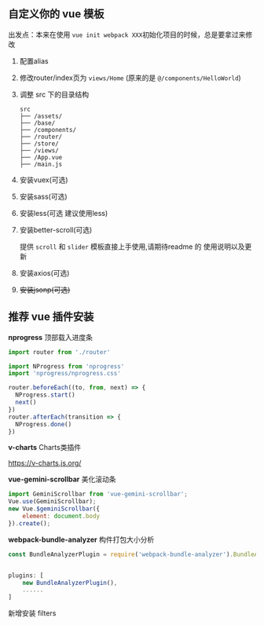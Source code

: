 ## 自定义你的 vue 模板

出发点：本来在使用 `vue init webpack XXX`初始化项目的时候，总是要拿过来修改

1. 配置alias

2. 修改router/index页为 `views/Home` (原来的是 `@/components/HelloWorld`)

3. 调整 src 下的目录结构

   ```
   src
   ├── /assets/
   ├── /base/
   ├── /components/
   ├── /router/
   ├── /store/
   ├── /views/
   ├── /App.vue
   ├── /main.js 
   ```

4. 安装vuex(可选)

5. 安装sass(可选)

5. 安装less(可选 建议使用less) 

7. 安装better-scroll(可选)

    提供 `scroll` 和 `slider` 模板直接上手使用,请期待readme 的 使用说明以及更新

8. 安装axios(可选)

9. ~~安装jsonp(可选)~~

## 推荐 vue 插件安装

**nprogress** 顶部载入进度条

``` javascript
import router from './router'

import NProgress from 'nprogress'
import 'nprogress/nprogress.css'

router.beforeEach((to, from, next) => {
  NProgress.start()
  next()
})
router.afterEach(transition => {
  NProgress.done()
})
```



**v-charts**   Charts类插件

https://v-charts.js.org/ 



**vue-gemini-scrollbar**  美化滚动条

```javascript
import GeminiScrollbar from 'vue-gemini-scrollbar';
Vue.use(GeminiScrollbar);
new Vue.$geminiScrollbar({
	element: document.body
}).create();
```



**webpack-bundle-analyzer**  构件打包大小分析

```javascript
const BundleAnalyzerPlugin = require('webpack-bundle-analyzer').BundleAnalyzerPlugin


plugins: [
	new BundleAnalyzerPlugin(),
	......
]
```



新增安装 filters

